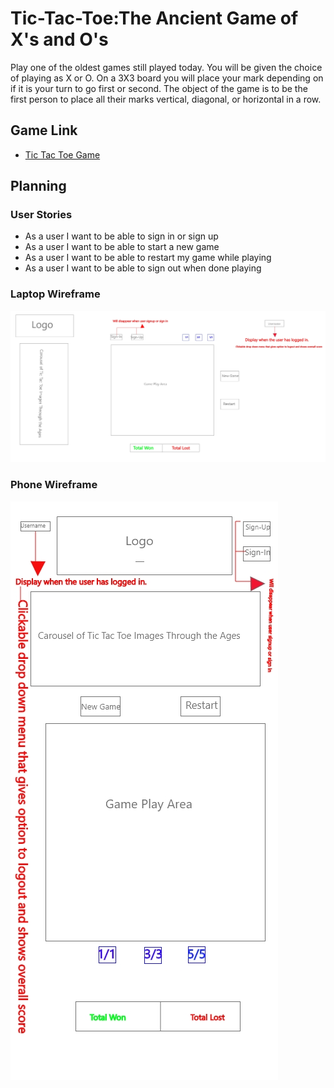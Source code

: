 
# Tic-Tac-Toe:The Ancient Game of X's and O's

Play one of the oldest games still played today. You will be given the choice of playing as X or O. On a 3X3 board you will place your mark depending on if it is your turn to go first or second. The object of the game is to be the first person to place all their marks vertical, diagonal, or horizontal in a row.</p>

## Game Link

- [Tic Tac Toe Game](https://github.com/bbeckford305/Tic-Tac-Toe-Client)


## Planning

### User Stories

* As a user I want to be able to sign in or sign up
* As a user I want to be able to start a new game
* As a user I want to be able to restart my game while playing
* As a user I want to be able to sign out when done playing


### Laptop Wireframe

![Laptop Wireframe](public/Images/1920-1080.jpg)

### Phone Wireframe


![Phone Wireframe](public/Images/iPhone-12-Pro-Max.jpg)
